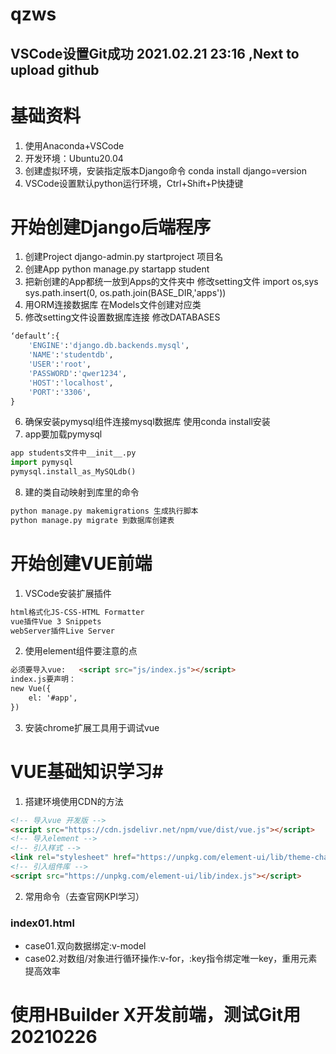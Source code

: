 # qzws

## VSCode设置Git成功 2021.02.21 23:16 ,Next to upload github

# **基础资料**
1. 使用Anaconda+VSCode
2. 开发环境：Ubuntu20.04
3. 创建虚拟环境，安装指定版本Django命令 conda install django=version
4. VSCode设置默认python运行环境，Ctrl+Shift+P快捷键

# **开始创建Django后端程序**
1. 创建Project
django-admin.py startproject 项目名
2. 创建App
python manage.py startapp student
3. 把新创建的App都统一放到Apps的文件夹中
修改setting文件
import os,sys
sys.path.insert(0, os.path.join(BASE_DIR,'apps'))
4. 用ORM连接数据库
在Models文件创建对应类
5. 修改setting文件设置数据库连接
修改DATABASES
```python
‘default’:{
	'ENGINE':'django.db.backends.mysql',
	'NAME':'studentdb',
	'USER':'root',
	'PASSWORD':'qwer1234',
	'HOST':'localhost',
	'PORT':'3306',
}
```
6. 确保安装pymysql组件连接mysql数据库
使用conda install安装
7. app要加载pymysql
```python
app students文件中__init__.py
import pymysql
pymysql.install_as_MySQLdb()
```
8. 建的类自动映射到库里的命令
```python
python manage.py makemigrations 生成执行脚本
python manage.py migrate 到数据库创建表
```

# **开始创建VUE前端**
1. VSCode安装扩展插件
```html
html格式化JS-CSS-HTML Formatter
vue插件Vue 3 Snippets
webServer插件Live Server
```
2. 使用element组件要注意的点
```html
必须要导入vue:	<script src="js/index.js"></script>
index.js要声明：
new Vue({
    el: '#app',
})
```
3. 安装chrome扩展工具用于调试vue  

# **VUE基础知识学习**#
1. 搭建环境使用CDN的方法
```html
<!-- 导入vue 开发版 -->
<script src="https://cdn.jsdelivr.net/npm/vue/dist/vue.js"></script>
<!-- 导入element -->
<!-- 引入样式 -->
<link rel="stylesheet" href="https://unpkg.com/element-ui/lib/theme-chalk/index.css">
<!-- 引入组件库 -->
<script src="https://unpkg.com/element-ui/lib/index.js"></script>
```
2. 常用命令（去查官网KPI学习）
### **index01.html**
+ case01.双向数据绑定:v-model
+ case02.对数组/对象进行循环操作:v-for，:key指令绑定唯一key，重用元素提高效率

# 使用HBuilder X开发前端，测试Git用 20210226